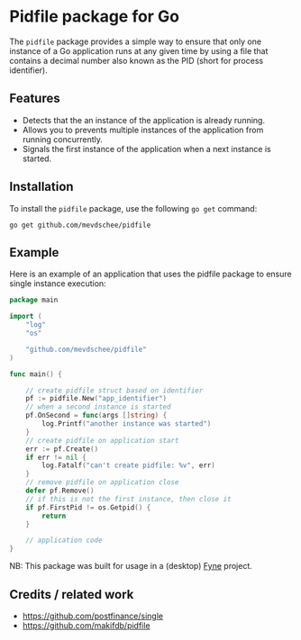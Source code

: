 # Pidfile package for Go

The `pidfile` package provides a simple way to ensure that only one instance of a Go application runs at any given time by using a file that contains a decimal number also known as the PID (short for process identifier).

## Features

- Detects that the an instance of the application is already running.
- Allows you to prevents multiple instances of the application from running concurrently.
- Signals the first instance of the application when a next instance is started.

## Installation

To install the `pidfile` package, use the following `go get` command:

    go get github.com/mevdschee/pidfile

## Example

Here is an example of an application that uses the pidfile package to ensure single instance execution:

```go
package main

import (
	"log"
	"os"

	"github.com/mevdschee/pidfile"
)

func main() {

	// create pidfile struct based on identifier
	pf := pidfile.New("app_identifier")
	// when a second instance is started
	pf.OnSecond = func(args []string) {
		log.Printf("another instance was started")
	}
	// create pidfile on application start
	err := pf.Create()
	if err != nil {
		log.Fatalf("can't create pidfile: %v", err)
	}
	// remove pidfile on application close
	defer pf.Remove()
	// if this is not the first instance, then close it
	if pf.FirstPid != os.Getpid() {
		return
	}

	// application code
}

```

NB: This package was built for usage in a (desktop) [Fyne](https://fyne.io/) project.

## Credits / related work

- https://github.com/postfinance/single
- https://github.com/makifdb/pidfile
